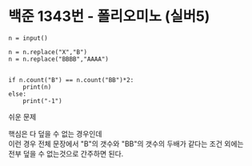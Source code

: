 # 백준 1343번 - 폴리오미노 (실버5)

```
n = input()

n = n.replace("X","B")
n = n.replace("BBBB","AAAA")


if n.count("B") == n.count("BB")*2:
    print(n)
else:
    print("-1")
```

쉬운 문제

핵심은 다 덮을 수 없는 경우인데  
이런 경우 전체 문장에서 "B"의 갯수와 "BB"의 갯수의 두배가 같다는 조건 외에는  
전부 덮을 수 없는것으로 간주하면 된다.